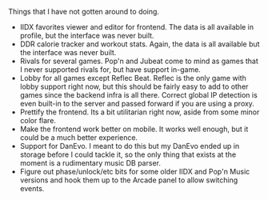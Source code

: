 Things that I have not gotten around to doing.

 - IIDX favorites viewer and editor for frontend. The data is all available in profile, but the interface was never built.
 - DDR calorie tracker and workout stats. Again, the data is all available but the interface was never built.
 - Rivals for several games. Pop'n and Jubeat come to mind as games that I never supported rivals for, but have support in-game.
 - Lobby for all games except Reflec Beat. Reflec is the only game with lobby support right now, but this should be fairly easy to add to other games since the backend infra is all there. Correct global IP detection is even built-in to the server and passed forward if you are using a proxy.
 - Prettify the frontend. Its a bit utilitarian right now, aside from some minor color flare.
 - Make the frontend work better on mobile. It works well enough, but it could be a much better experience.
 - Support for DanEvo. I meant to do this but my DanEvo ended up in storage before I could tackle it, so the only thing that exists at the moment is a rudimentary music DB parser.
 - Figure out phase/unlock/etc bits for some older IIDX and Pop'n Music versions and hook them up to the Arcade panel to allow switching events.

